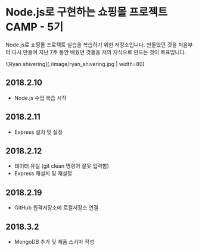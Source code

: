 # Node.js로 구현하는 쇼핑몰 프로젝트 CAMP - 5기

Node.js로 쇼핑몰 프로젝트 실습을 복습하기 위한 저장소입니다. 만들었던 것을 처음부터 다시 만들며 지난 7주 동안 배웠던 것들을 저의 지식으로 만드는 것이 목표입니다.

![Ryan shivering](./image/ryan_shivering.jpg | width=80)

## 2018.2.10
* Node.js 수업 복습 시작

## 2018.2.11
* Express 설치 및 설정

## 2018.2.12 
* 데이터 유실 (git clean 명령어 잘못 입력함)
* Express 재설치 및 재설정

## 2018.2.19
* GitHub 원격저장소에 로컬저장소 연결

## 2018.3.2
* MongoDB 추가 및 제품 스키마 작성
